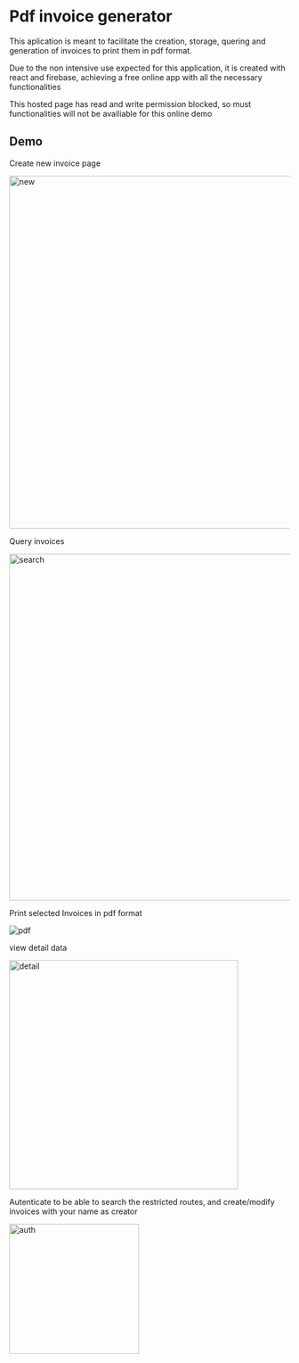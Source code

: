 # Pdf invoice generator

This aplication is meant to facilitate the creation, storage, quering and generation of invoices to print them in pdf format.

Due to the non intensive use expected for this application, it is created with react and firebase, achieving a free online app with all the necessary functionalities

This hosted page has read and write permission blocked, so must functionalities will not be availiable for this online demo

## Demo
Create new invoice page 

<img width="633" alt="new" src="https://user-images.githubusercontent.com/80784724/155864792-c656a9c3-7476-4778-891e-c6d8c9f73afb.png">

Query invoices

<img width="622" alt="search" src="https://user-images.githubusercontent.com/80784724/155864853-9be82eb0-529c-4b7a-bb4a-bbd202e0595b.png">

Print selected Invoices in pdf format

![pdf](https://user-images.githubusercontent.com/80784724/155864994-9edc129a-6fa4-4fdf-b516-33cea8b71299.jpg)

view detail data

<img width="411" alt="detail" src="https://user-images.githubusercontent.com/80784724/155864871-1c55fd4b-0fda-409e-9b94-4d048e9a4e2d.png">

Autenticate to be able to search the restricted routes, and create/modify invoices with your name as creator

<img width="233" alt="auth" src="https://user-images.githubusercontent.com/80784724/155864910-c06b369a-4fdc-444f-b743-1235a98ede19.png">
